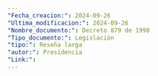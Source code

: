 ```yaml
---
"Fecha_creacion:": 2024-09-26
"Ultima_modificacion:": 2024-09-26
"Nombre_documento:": Decreto 879 de 1998
"Tipo_documento:": Legislación
"tipo:": Reseña larga
"autor:": Presidencia
"Link:": 
---
```





 

